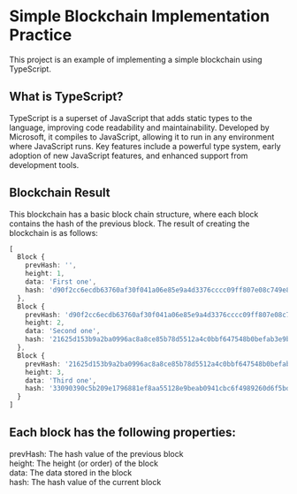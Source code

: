 # Simple Blockchain Implementation Practice

This project is an example of implementing a simple blockchain using TypeScript.

## What is TypeScript?

TypeScript is a superset of JavaScript that adds static types to the language, improving code readability and maintainability. 
Developed by Microsoft, it compiles to JavaScript, allowing it to run in any environment where JavaScript runs. Key features include a powerful type system, early adoption of new JavaScript features, and enhanced support from development tools.

## Blockchain Result 

This blockchain has a basic block chain structure, where each block contains the hash of the previous block. The result of creating the blockchain is as follows:

```typescript
[
  Block {
    prevHash: '',
    height: 1,
    data: 'First one',
    hash: 'd90f2cc6ecdb63760af30f041a06e85e9a4d3376cccc09ff807e08c749e81ca9'
  },
  Block {
    prevHash: 'd90f2cc6ecdb63760af30f041a06e85e9a4d3376cccc09ff807e08c749e81ca9',
    height: 2,
    data: 'Second one',
    hash: '21625d153b9a2ba0996ac8a8ce85b78d5512a4c0bbf647548b0befab3e9b3cfe'
  },
  Block {
    prevHash: '21625d153b9a2ba0996ac8a8ce85b78d5512a4c0bbf647548b0befab3e9b3cfe',
    height: 3,
    data: 'Third one',
    hash: '33090390c5b209e1796881ef8aa55128e9beab0941cbc6f4989260d6f5bd961b'
  }
]
```

## Each block has the following properties:

prevHash: The hash value of the previous block <br>
height: The height (or order) of the block<br>
data: The data stored in the block<br>
hash: The hash value of the current block<br>
